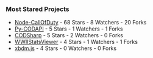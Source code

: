 ### Most Stared Projects
<!-- most_stars starts -->
* [Node-CallOfDuty](https://github.com/Lierrmm/Node-CallOfDuty) - 68 Stars - 8 Watchers - 20 Forks
* [Py-CODAPI](https://github.com/Lierrmm/Py-CODAPI) - 5 Stars - 1 Watchers - 1 Forks
* [CODSharp](https://github.com/Lierrmm/CODSharp) - 5 Stars - 2 Watchers - 0 Forks
* [WWIIStatsViewer](https://github.com/Lierrmm/WWIIStatsViewer) - 4 Stars - 1 Watchers - 1 Forks
* [xbdm.js](https://github.com/Lierrmm/xbdm.js) - 4 Stars - 0 Watchers - 0 Forks
<!-- most_stars ends -->
